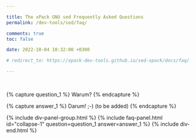 ```yaml
---

title: The xPack GNU sed Frequently Asked Questions
permalink: /dev-tools/sed/faq/

comments: true
toc: false

date: 2022-10-04 10:32:00 +0300

# redirect_to: https://xpack-dev-tools.github.io/sed-xpack/docs/faq/

---
```


<br/>

{% capture question_1 %}
Warum?
{% endcapture %}

{% capture answer_1 %}
Darum! ;-) (to be added)
{% endcapture %}

{% include div-panel-group.html %}
{% include faq-panel.html id="collapse-1" question=question_1 answer=answer_1 %}
{% include div-end.html %}

